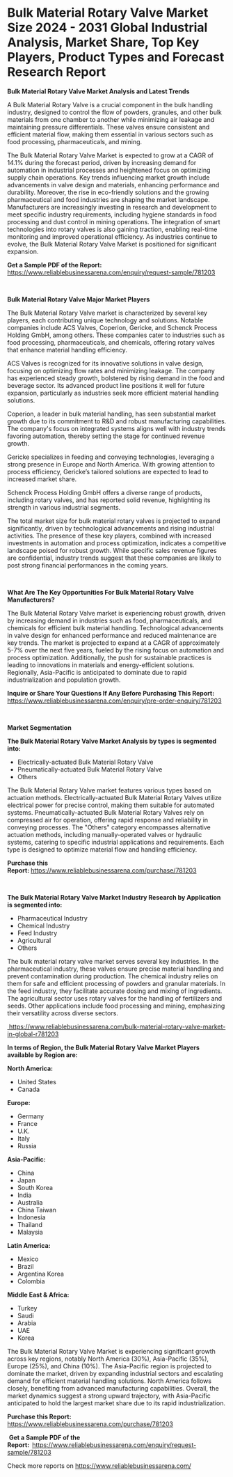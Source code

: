 <p><h1>Bulk Material Rotary Valve Market Size 2024 - 2031 Global Industrial Analysis, Market Share, Top Key Players, Product Types and Forecast Research Report</h1></p><p><strong>Bulk Material Rotary Valve Market Analysis and Latest Trends</strong></p>
<p><p>A Bulk Material Rotary Valve is a crucial component in the bulk handling industry, designed to control the flow of powders, granules, and other bulk materials from one chamber to another while minimizing air leakage and maintaining pressure differentials. These valves ensure consistent and efficient material flow, making them essential in various sectors such as food processing, pharmaceuticals, and mining.</p><p>The Bulk Material Rotary Valve Market is expected to grow at a CAGR of 14.1% during the forecast period, driven by increasing demand for automation in industrial processes and heightened focus on optimizing supply chain operations. Key trends influencing market growth include advancements in valve design and materials, enhancing performance and durability. Moreover, the rise in eco-friendly solutions and the growing pharmaceutical and food industries are shaping the market landscape. Manufacturers are increasingly investing in research and development to meet specific industry requirements, including hygiene standards in food processing and dust control in mining operations. The integration of smart technologies into rotary valves is also gaining traction, enabling real-time monitoring and improved operational efficiency. As industries continue to evolve, the Bulk Material Rotary Valve Market is positioned for significant expansion.</p></p>
<p><strong>Get a Sample PDF of the Report:&nbsp;</strong> <a href="https://www.reliablebusinessarena.com/enquiry/request-sample/781203?utm_campaign=1948&utm_medium=2&utm_source=Github&utm_content=ia&utm_term=30122024&utm_id=bulk-material-rotary-valve">https://www.reliablebusinessarena.com/enquiry/request-sample/781203</a></p>
<p>&nbsp;</p>
<p><strong>Bulk Material Rotary Valve Major Market Players</strong></p>
<p><p>The Bulk Material Rotary Valve market is characterized by several key players, each contributing unique technology and solutions. Notable companies include ACS Valves, Coperion, Gericke, and Schenck Process Holding GmbH, among others. These companies cater to industries such as food processing, pharmaceuticals, and chemicals, offering rotary valves that enhance material handling efficiency.</p><p>ACS Valves is recognized for its innovative solutions in valve design, focusing on optimizing flow rates and minimizing leakage. The company has experienced steady growth, bolstered by rising demand in the food and beverage sector. Its advanced product line positions it well for future expansion, particularly as industries seek more efficient material handling solutions.</p><p>Coperion, a leader in bulk material handling, has seen substantial market growth due to its commitment to R&D and robust manufacturing capabilities. The company's focus on integrated systems aligns well with industry trends favoring automation, thereby setting the stage for continued revenue growth.</p><p>Gericke specializes in feeding and conveying technologies, leveraging a strong presence in Europe and North America. With growing attention to process efficiency, Gericke’s tailored solutions are expected to lead to increased market share.</p><p>Schenck Process Holding GmbH offers a diverse range of products, including rotary valves, and has reported solid revenue, highlighting its strength in various industrial segments. </p><p>The total market size for bulk material rotary valves is projected to expand significantly, driven by technological advancements and rising industrial activities. The presence of these key players, combined with increased investments in automation and process optimization, indicates a competitive landscape poised for robust growth. While specific sales revenue figures are confidential, industry trends suggest that these companies are likely to post strong financial performances in the coming years.</p></p>
<p>&nbsp;</p>
<p><strong>What Are The Key Opportunities For Bulk Material Rotary Valve Manufacturers?</strong></p>
<p><p>The Bulk Material Rotary Valve market is experiencing robust growth, driven by increasing demand in industries such as food, pharmaceuticals, and chemicals for efficient bulk material handling. Technological advancements in valve design for enhanced performance and reduced maintenance are key trends. The market is projected to expand at a CAGR of approximately 5-7% over the next five years, fueled by the rising focus on automation and process optimization. Additionally, the push for sustainable practices is leading to innovations in materials and energy-efficient solutions. Regionally, Asia-Pacific is anticipated to dominate due to rapid industrialization and population growth.</p></p>
<p><strong>Inquire or Share Your Questions If Any Before Purchasing This Report:</strong> <a href="https://www.reliablebusinessarena.com/enquiry/pre-order-enquiry/781203?utm_campaign=1948&utm_medium=2&utm_source=Github&utm_content=ia&utm_term=30122024&utm_id=bulk-material-rotary-valve">https://www.reliablebusinessarena.com/enquiry/pre-order-enquiry/781203</a></p>
<p>&nbsp;</p>
<p><strong>Market Segmentation</strong></p>
<p><strong>The Bulk Material Rotary Valve Market Analysis by types is segmented into:</strong></p>
<p><ul><li>Electrically-actuated Bulk Material Rotary Valve</li><li>Pneumatically-actuated Bulk Material Rotary Valve</li><li>Others</li></ul></p>
<p><p>The Bulk Material Rotary Valve market features various types based on actuation methods. Electrically-actuated Bulk Material Rotary Valves utilize electrical power for precise control, making them suitable for automated systems. Pneumatically-actuated Bulk Material Rotary Valves rely on compressed air for operation, offering rapid response and reliability in conveying processes. The "Others" category encompasses alternative actuation methods, including manually-operated valves or hydraulic systems, catering to specific industrial applications and requirements. Each type is designed to optimize material flow and handling efficiency.</p></p>
<p><strong>Purchase this Report:&nbsp;</strong><a href="https://www.reliablebusinessarena.com/purchase/781203?utm_campaign=1948&utm_medium=2&utm_source=Github&utm_content=ia&utm_term=30122024&utm_id=bulk-material-rotary-valve">https://www.reliablebusinessarena.com/purchase/781203</a></p>
<p>&nbsp;</p>
<p><strong>The Bulk Material Rotary Valve Market Industry Research by Application is segmented into:</strong></p>
<p><ul><li>Pharmaceutical Industry</li><li>Chemical Industry</li><li>Feed Industry</li><li>Agricultural</li><li>Others</li></ul></p>
<p><p>The bulk material rotary valve market serves several key industries. In the pharmaceutical industry, these valves ensure precise material handling and prevent contamination during production. The chemical industry relies on them for safe and efficient processing of powders and granular materials. In the feed industry, they facilitate accurate dosing and mixing of ingredients. The agricultural sector uses rotary valves for the handling of fertilizers and seeds. Other applications include food processing and mining, emphasizing their versatility across diverse sectors.</p></p>
<p><a href="https://www.reliablebusinessarena.com/bulk-material-rotary-valve-market-in-global-r781203?utm_campaign=1948&utm_medium=2&utm_source=Github&utm_content=ia&utm_term=30122024&utm_id=bulk-material-rotary-valve">&nbsp;https://www.reliablebusinessarena.com/bulk-material-rotary-valve-market-in-global-r781203</a></p>
<p><strong>In terms of Region, the Bulk Material Rotary Valve Market Players available by Region are:</strong></p>
<p>
    <p> <strong> North America: </strong>
        <ul>
            <li>United States</li>
            <li>Canada</li>
        </ul>
        </p> 
    <p> <strong> Europe: </strong>
        <ul>
            <li>Germany</li>
            <li>France</li>
            <li>U.K.</li>
            <li>Italy</li>
            <li>Russia</li>
        </ul>
        </p> 
    <p> <strong> Asia-Pacific: </strong>
        <ul>
            <li>China</li>
            <li>Japan</li>
            <li>South Korea</li>
            <li>India</li>
            <li>Australia</li>
            <li>China Taiwan</li>
            <li>Indonesia</li>
            <li>Thailand</li>
            <li>Malaysia</li>
        </ul>
        </p> 
    <p> <strong> Latin America: </strong>
        <ul>
            <li>Mexico</li>
            <li>Brazil</li>
            <li>Argentina Korea</li>
            <li>Colombia</li>
        </ul>
        </p> 
    <p> <strong> Middle East & Africa: </strong>
        <ul>
            <li>Turkey</li>
            <li>Saudi</li>
            <li>Arabia</li>
            <li>UAE</li>
            <li>Korea</li>
        </ul>
    </p>
    </p>
<p><p>The Bulk Material Rotary Valve Market is experiencing significant growth across key regions, notably North America (30%), Asia-Pacific (35%), Europe (25%), and China (10%). The Asia-Pacific region is projected to dominate the market, driven by expanding industrial sectors and escalating demand for efficient material handling solutions. North America follows closely, benefiting from advanced manufacturing capabilities. Overall, the market dynamics suggest a strong upward trajectory, with Asia-Pacific anticipated to hold the largest market share due to its rapid industrialization.</p></p>
<p><strong>Purchase this Report: </strong><a href="https://www.reliablebusinessarena.com/purchase/781203?utm_campaign=1948&utm_medium=2&utm_source=Github&utm_content=ia&utm_term=30122024&utm_id=bulk-material-rotary-valve">https://www.reliablebusinessarena.com/purchase/781203</a></p>
<p>&nbsp;<strong>Get a Sample PDF of the Report:&nbsp;&nbsp;</strong><a href="https://www.reliablebusinessarena.com/enquiry/request-sample/781203?utm_campaign=1948&utm_medium=2&utm_source=Github&utm_content=ia&utm_term=30122024&utm_id=bulk-material-rotary-valve">https://www.reliablebusinessarena.com/enquiry/request-sample/781203</a></p>
<p><strong></strong></p>
<p>Check more reports on <a href="https://www.reliablebusinessarena.com/?utm_campaign=1948&utm_medium=2&utm_source=Github&utm_content=ia&utm_term=30122024&utm_id=bulk-material-rotary-valve">https://www.reliablebusinessarena.com/</a></p>